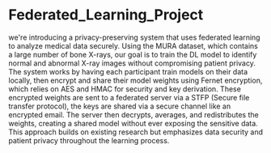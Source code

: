 # Federated_Learning_Project

we're introducing a privacy-preserving system that uses federated
learning to analyze medical data securely. Using the MURA dataset, which contains a
large number of bone X-rays, our goal is to train the DL model to identify normal and
abnormal X-ray images without compromising patient privacy. The system works by
having each participant train models on their data locally, then encrypt and share their
model weights using Fernet encryption, which relies on AES and HMAC for security and
key derivation. These encrypted weights are sent to a federated server via a STFP (Secure file transfer protocol), the keys are shared via a secure channel like an encrypted email. The server then decrypts,
averages, and redistributes the weights, creating a shared model without ever exposing
the sensitive data. This approach builds on existing research but emphasizes data
security and patient privacy throughout the learning process.
